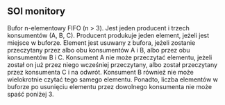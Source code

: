 ## SOI monitory

Bufor n-elementowy FIFO (n > 3). Jest jeden producent i trzech konsumentów (A, B, C). Producent produkuje jeden element, jeżeli jest miejsce w buforze. Element jest usuwany z bufora, jeżeli zostanie przeczytany przez albo obu konsumentów A i B, albo przez obu konsumentów B i C. Konsument A nie może przeczytać elementu, jeżeli został on już przez niego wcześniej przeczytany, albo został przeczytany przez konsumenta C i na odwrót. Konsument B również nie może wielokrotnie czytać tego samego elementu. Ponadto, liczba elementów w buforze po usunięciu elementu przez dowolnego konsumenta nie może spaść poniżej 3.
